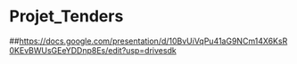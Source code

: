 # Projet_Tenders

##https://docs.google.com/presentation/d/10BvUiVqPu41aG9NCm14X6KsR0KEvBWUsGEeYDDnp8Es/edit?usp=drivesdk